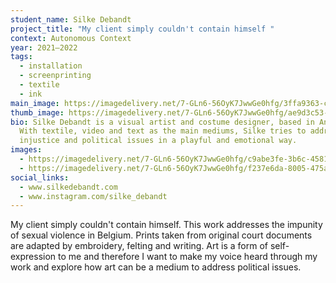 ```yaml
---
student_name: Silke Debandt
project_title: "My client simply couldn't contain himself "
context: Autonomous Context
year: 2021—2022
tags:
  - installation
  - screenprinting
  - textile
  - ink
main_image: https://imagedelivery.net/7-GLn6-56OyK7JwwGe0hfg/3ffa9363-c2e3-43ff-24c2-b06199660600
thumb_image: https://imagedelivery.net/7-GLn6-56OyK7JwwGe0hfg/ae9d3c53-e768-44e0-e2a5-58e813637500
bio: Silke Debandt is a visual artist and costume designer, based in Antwerp.
  With textile, video and text as the main mediums, Silke tries to address
  injustice and political issues in a playful and emotional way.
images:
  - https://imagedelivery.net/7-GLn6-56OyK7JwwGe0hfg/c9abe3fe-3b6c-4581-81f6-7ea8bc56d100
  - https://imagedelivery.net/7-GLn6-56OyK7JwwGe0hfg/f237e6da-8005-475a-9926-74b12693ed00
social_links:
  - www.silkedebandt.com
  - www.instagram.com/silke_debandt
---
```

My client simply couldn't contain himself. This work addresses the impunity of sexual violence in Belgium. Prints taken from original court documents are adapted by embroidery, felting and writing. Art is a form of self-expression to me and therefore I want to make my voice heard through my work and explore how art can be a medium to address political issues.